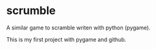 scrumble
========

A similar game to scramble writen with python (pygame).

This is my first project with pygame and github.

